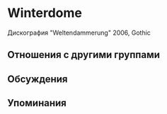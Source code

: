 # Winterdome

Дискография
"Weltendammerung" 2006, Gothic

## Отношения с другими группами


## Обсуждения


## Упоминания

